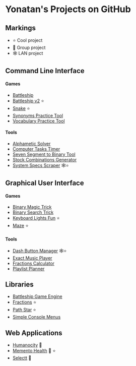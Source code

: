 # Yonatan's Projects on GitHub

## Markings
* ⭐ Cool project
* 🏢 Group project
* 🕸️ LAN project

## Command Line Interface

#### Games

* [Battleship](https://github.com/yonimn2000/command-line-battleship "A command line Battleship game")
* [Battleship v2](https://github.com/yonimn2000/command-line-battleship-v2 "An improved version of my command line Battleship game") ⭐
* [Snake](https://github.com/yonimn2000/command-line-snake "A simple command line Snake game with both manual and automatic players.") ⭐
* [Synonyms Practice Tool](https://github.com/yonimn2000/command-line-synonyms-practice-tool "A simple command line synonyms practice tool.")
* [Vocabulary Practice Tool](https://github.com/yonimn2000/command-line-vocabulary-practice-tool "A simple command line vocabulary practice tool.")

#### Tools

* [Alphametic Solver](https://github.com/yonimn2000/alphametic-solver "A simple tool to solve alphametic puzzles using brute force.")
* [Computer Tasks Timer](https://github.com/yonimn2000/computer-tasks-timer "A tool to easily set timer for your computer to lock, shutdown, restart, etc.")
* [Seven Segment to Binary Tool](https://github.com/yonimn2000/seven-segment-to-binary-tool "Easily visualize and export custom combinations of segments.")
* [Stock Combinations Generator](https://github.com/yonimn2000/stock-combinations-generator "A simple tool to get the best combinations of stocks such that the least amount of change is left from the trade.")
* [System Specs Scraper](https://github.com/yonimn2000/system-specs-scraper "Easily get the specs of all Windows computers on your network.") 🕸️⭐

## Graphical User Interface

#### Games

* [Binary Magic Trick](https://github.com/yonimn2000/binary-magic-trick "A simple game to guess a number a user thinks of with log2(n) cards.")
* [Binary Search Trick](https://github.com/yonimn2000/binary-search-trick "A simple game to guess a number a user thinks of with log2(n) steps.")
* [Keyboard Lights Fun](https://github.com/yonimn2000/keyboard-lights-fun "A simple tool to toggle Num, Caps, and Scroll lock lights on the keyboard in different patterns.") ⭐
* [Maze](https://github.com/yonimn2000/maze "Maze generator and solver that use backtracking.") ⭐

#### Tools

* [Dash Button Manager](https://github.com/yonimn2000/dash-button-manager "A tool and a library to trigger custom, user defined actions upon pressing an Amazon Dash Button.") 🕸️⭐
* [Exact Music Player](https://github.com/yonimn2000/exact-music-player "Adjusts the playlist to finish playing the last song at exactly the specified time.")
* [Fractions Calculator](https://github.com/yonimn2000/fractions-calculator "A simple tool for math with fractions and more.")
* [Playlist Planner](https://github.com/yonimn2000/playlist-planner "A simple tool to create music playlists of exact durations.")

## Libraries

* [Battleship Game Engine](https://github.com/yonimn2000/battleship-game-engine "The core of the Battleship game")
* [Fractions](https://github.com/yonimn2000/fractions "A simple library to work with fractions and repeating decimal numbers.") ⭐
* [Path Star](https://github.com/yonimn2000/path-star "A simple library that uses the A* path finding algorithm to find paths on 2D grids.") ⭐
* [Simple Console Menus](https://github.com/yonimn2000/simple-console-menus)

## Web Applications

* [Humanocity](https://github.com/yonimn2000/humanocity-client "A human resources web application") 🏢
* [Memento Health](https://github.com/yonimn2000/Memento-Health "Memento Health is an easy-to-use and secure web application dedicated to creating fully customizable forms to be used by healthcare professionals to assist in gathering, analyzing, and managing patient data.") 🏢 ⭐
* [Selectt](https://github.com/yonimn2000/Selectt "A simple anonymous polling web application.") 🏢

